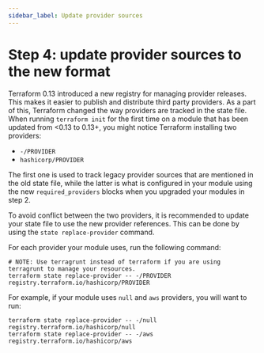 ```yaml
---
sidebar_label: Update provider sources
---
```


# Step 4: update provider sources to the new format

Terraform 0.13 introduced a new registry for managing provider releases. This makes it easier to publish and distribute
third party providers. As a part of this, Terraform changed the way providers are tracked in the state file. When
running `terraform init` for the first time on a module that has been updated from <0.13 to 0.13+, you might notice
Terraform installing two providers:

- `-/PROVIDER`
- `hashicorp/PROVIDER`

The first one is used to track legacy provider sources that are mentioned in the old state file, while the latter is
what is configured in your module using the new `required_providers` blocks when you upgraded your modules in step 2.

To avoid conflict between the two providers, it is recommended to update your state file to use the new provider
references. This can be done by using the `state replace-provider` command.

For each provider your module uses, run the following command:

```
# NOTE: Use terragrunt instead of terraform if you are using terragrunt to manage your resources.
terraform state replace-provider -- -/PROVIDER registry.terraform.io/hashicorp/PROVIDER
```

For example, if your module uses `null` and `aws` providers, you will want to run:

```
terraform state replace-provider -- -/null registry.terraform.io/hashicorp/null
terraform state replace-provider -- -/aws registry.terraform.io/hashicorp/aws
```
